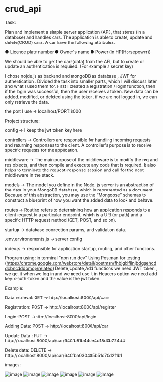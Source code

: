 # crud_api

Task:

Plan and implement a simple server application (API), that stores (in a database) and
handles cars.
The application is able to create, update and delete(CRUD) cars. A car have the following
attributes:

● Licence plate number
● Owner's name
● Power (in HP(Horsepower))

We should be able to get the cars(data) from the API, but to create or update an
authentication is required. (For example a secret key)

I chose nojde.js as backend and mongoDB as database , JWT  for authentication . Divided the task into smaller parts, which I will discuss later and what I used them for. First I created a registration / login function, then if the login was successful, then the user receives a token.
New data can be added, modified, or deleted using the token, if we are not logged in, we can only retrieve the data.


the port I use -> localhost/PORT:8000

Project structure:

config -> I keep the jwt token key here

controllers -> Controllers are responsible for handling incoming requests and returning responses to the client.
                     A controller's purpose is to receive specific requests for the application.

middleware -> The main purpose of the middleware is to modify the req and res objects, and then compile and execute any code that is required. 
                It also helps to terminate the request-response session and call for the next middleware in the stack.


models  -> The model you define in the Node. js server is an abstraction of the data in your MongoDB database, which is represented as a document. 
              Because of this abstraction, you may use the “Mongoose” schemas to construct a blueprint of how you want the added data to look and behave.
 
routes -> Routing refers to determining how an application responds to a client request to a particular endpoint, which is a URI
                    (or path) and a specific HTTP request method (GET, POST, and so on). 


startup -> database connection params, and validation data.

.env,environements.js -> server config

index.js  -> responsible for application startup, routing, and other functions.

Program using:
in terminal "npn run dev"
Using Postman for testing (https://chrome.google.com/webstore/detail/postman/fhbjgbiflinjbdggehcddcbncdddomop/related)
Delete,Update,Add functions we need JWT token , we get it when we log in and we need use it in Headers option we need add key:x-auth-token and the value is  the jwt token.

Example:   

Data retrieval: GET ->  http://localhost:8000/api/cars 

Registration: POST  -> http://localhost:8000/api/register

Login:    POST ->http://localhost:8000/api/login

Adding Data: POST ->  http://localhost:8000/api/car  

Update Data : PUT -> http://localhost:8000/api/car/640fb81b44de4d18d0b724d4    

Delete data: DELETE -> http://localhost:8000/api/car/640fba030485b51c70d2f1b1



images:

![image](https://user-images.githubusercontent.com/89541197/225005522-a1e32c7d-da61-4bb6-a557-e892c5e634bd.png)
![image](https://user-images.githubusercontent.com/89541197/225005837-dedc0c04-baf3-4b46-952d-3f879fe5e9fb.png)
![image](https://user-images.githubusercontent.com/89541197/225005440-a1a1dae6-45e1-4695-ad28-72abe86b3aa7.png)
![image](https://user-images.githubusercontent.com/89541197/225005695-b6722f69-3a28-4149-be41-3a27b56b1bac.png)
![image](https://user-images.githubusercontent.com/89541197/225006029-ab48d114-978b-434c-9676-a31740ebdbbe.png)
![image](https://user-images.githubusercontent.com/89541197/225006083-5e09779e-946f-48ee-bfe3-cfdbe1448cc0.png)



